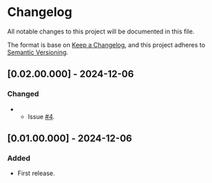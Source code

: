 # Changelog
All notable changes to this project will be documented in this file.

The format is base on [Keep a Changelog](https://keepachangelog.com/en/1.1.0/), and this project adheres to [Semantic Versioning](https://semver.org/spec/v2.0.0.html).

## [0.02.00.000] - 2024-12-06
### Changed
- - Issue [#4](https://github.com/j3-signalroom/j3-kafka-tips_and_tricks/issues/4).

## [0.01.00.000] - 2024-12-06
### Added
- First release.